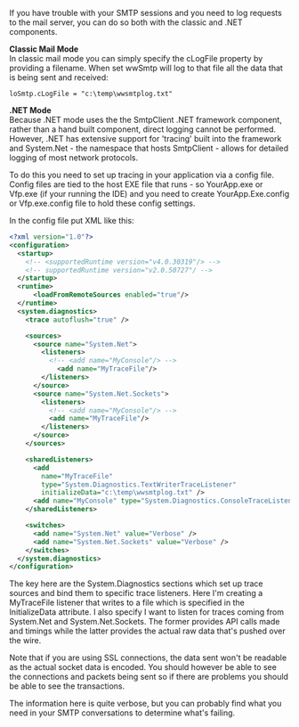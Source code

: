 ﻿If you have trouble with your SMTP sessions and you need to log requests to the mail server, you can do so both with the classic and .NET components.

**Classic Mail Mode**  
In classic mail mode you can simply specify the cLogFile property by providing a filename. When set wwSmtp will log to that file all the data that is being sent and received:

```foxpro
loSmtp.cLogFile = "c:\temp\wwsmtplog.txt"
```

**.NET Mode**  
Because .NET mode uses the the SmtpClient .NET framework component, rather than a hand built component, direct logging cannot be performed. However, .NET has extensive support for 'tracing' built into the framework and System.Net - the namespace that hosts SmtpClient - allows for detailed logging of most network protocols.

To do this you need to set up tracing in your application via a config file. Config files are tied to the host EXE file that runs - so YourApp.exe or Vfp.exe (if your running the IDE) and you need to create YourApp.Exe.config or Vfp.exe.config file to hold these config settings.

In the config file put XML like this:

```xml
<?xml version="1.0"?>
<configuration>
  <startup>   
    <!-- <supportedRuntime version="v4.0.30319"/> -->
    <!-- supportedRuntime version="v2.0.50727"/ -->    
  </startup>
  <runtime>
      <loadFromRemoteSources enabled="true"/>
  </runtime>
  <system.diagnostics>
    <trace autoflush="true" />

    <sources>
      <source name="System.Net">
        <listeners>
          <!-- <add name="MyConsole"/> -->
            <add name="MyTraceFile"/>
        </listeners>
      </source>
      <source name="System.Net.Sockets">
        <listeners>
          <!-- <add name="MyConsole"/> -->
          <add name="MyTraceFile"/>
        </listeners>
      </source>
    </sources>

    <sharedListeners>
      <add
        name="MyTraceFile"
        type="System.Diagnostics.TextWriterTraceListener"
        initializeData="c:\temp\wwsmtplog.txt" />
      <add name="MyConsole" type="System.Diagnostics.ConsoleTraceListener" />
    </sharedListeners>

    <switches>
      <add name="System.Net" value="Verbose" />
      <add name="System.Net.Sockets" value="Verbose" />
    </switches>
  </system.diagnostics>
</configuration>
```

The key here are the System.Diagnostics sections which set up trace sources and bind them to specific trace listeners. Here I'm creating a MyTraceFile listener that writes to a file which is specified in the InitializeData attribute. I also specify I want to listen for traces coming from System.Net and System.Net.Sockets. The former provides API calls made and timings while the latter provides the actual raw data that's pushed over the wire.

Note that if you are using SSL connections, the data sent won't be readable as the actual socket data is encoded. You should however be able to see the connections and packets being sent so if there are problems you should be able to see the transactions.

The information here is quite verbose, but you can probably find what you need in your SMTP conversations to determine what's failing.